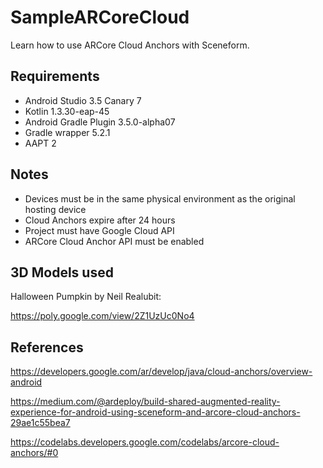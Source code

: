 # SampleARCoreCloud
Learn how to use ARCore Cloud Anchors with Sceneform.

## Requirements
* Android Studio 3.5 Canary 7
* Kotlin 1.3.30-eap-45
* Android Gradle Plugin 3.5.0-alpha07
* Gradle wrapper 5.2.1
* AAPT 2

## Notes
* Devices must be in the same physical environment as the original hosting device
* Cloud Anchors expire after 24 hours
* Project must have Google Cloud API
* ARCore Cloud Anchor API must be enabled

## 3D Models used
Halloween Pumpkin by Neil Realubit:

https://poly.google.com/view/2Z1UzUc0No4

## References
https://developers.google.com/ar/develop/java/cloud-anchors/overview-android

https://medium.com/@ardeploy/build-shared-augmented-reality-experience-for-android-using-sceneform-and-arcore-cloud-anchors-29ae1c55bea7

https://codelabs.developers.google.com/codelabs/arcore-cloud-anchors/#0